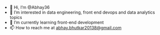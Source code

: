 - 👋 Hi, I’m @Abhay36
- 👀 I’m interested in data engineering, front end devops and data analytics topics
- 🌱 I’m currently learning front-end development 
- 📫 How to reach me at abhay.bhutkar20138@gmail.com

<!---
Abhay36/Abhay36 is a ✨ special ✨ repository because its `README.md` (this file) appears on your GitHub profile.
You can click the Preview link to take a look at your changes.
--->
